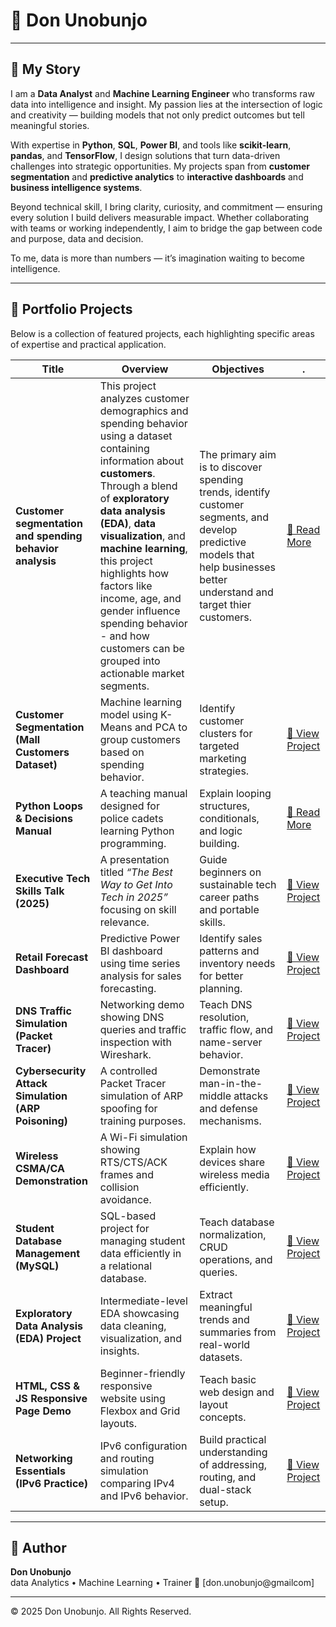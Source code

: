 # 👋 **Don Unobunjo**

---

## 🧭 My Story

I am a **Data Analyst** and **Machine Learning Engineer** who transforms raw data into intelligence and insight. My passion lies at the intersection of logic and creativity — building models that not only predict outcomes but tell meaningful stories.

With expertise in **Python**, **SQL**, **Power BI**, and tools like **scikit-learn**, **pandas**, and **TensorFlow**, I design solutions that turn data-driven challenges into strategic opportunities. My projects span from **customer segmentation** and **predictive analytics** to **interactive dashboards** and **business intelligence systems**.

Beyond technical skill, I bring clarity, curiosity, and commitment — ensuring every solution I build delivers measurable impact. Whether collaborating with teams or working independently, I aim to bridge the gap between code and purpose, data and decision.

To me, data is more than numbers — it’s imagination waiting to become intelligence.

---

## 💼 Portfolio Projects

Below is a collection of featured projects, each highlighting specific areas of expertise and practical application.

| **Title** | **Overview** | **Objectives** | **.** |
|-------------------|---------------|----------------|----------------|
| **Customer segmentation and spending behavior analysis** | This project analyzes customer demographics and spending behavior using a dataset containing information about **customers**. Through a blend of **exploratory data analysis (EDA)**, **data visualization**, and **machine learning**, this project highlights how factors like income, age, and gender influence spending behavior - and how customers can be grouped into actionable market segments. | The primary aim is to discover spending trends, identify customer segments, and develop predictive models that help businesses better understand and target thier customers. | [🔗 Read More](#) |
| **Customer Segmentation (Mall Customers Dataset)** | Machine learning model using K-Means and PCA to group customers based on spending behavior. | Identify customer clusters for targeted marketing strategies. | [🔗 View Project](#) |
| **Python Loops & Decisions Manual** | A teaching manual designed for police cadets learning Python programming. | Explain looping structures, conditionals, and logic building. | [🔗 Read More](#) |
| **Executive Tech Skills Talk (2025)** | A presentation titled *“The Best Way to Get Into Tech in 2025”* focusing on skill relevance. | Guide beginners on sustainable tech career paths and portable skills. | [🔗 View Project](#) |
| **Retail Forecast Dashboard** | Predictive Power BI dashboard using time series analysis for sales forecasting. | Identify sales patterns and inventory needs for better planning. | [🔗 View Project](#) |
| **DNS Traffic Simulation (Packet Tracer)** | Networking demo showing DNS queries and traffic inspection with Wireshark. | Teach DNS resolution, traffic flow, and name-server behavior. | [🔗 View Project](#) |
| **Cybersecurity Attack Simulation (ARP Poisoning)** | A controlled Packet Tracer simulation of ARP spoofing for training purposes. | Demonstrate man-in-the-middle attacks and defense mechanisms. | [🔗 View Project](#) |
| **Wireless CSMA/CA Demonstration** | A Wi-Fi simulation showing RTS/CTS/ACK frames and collision avoidance. | Explain how devices share wireless media efficiently. | [🔗 View Project](#) |
| **Student Database Management (MySQL)** | SQL-based project for managing student data efficiently in a relational database. | Teach database normalization, CRUD operations, and queries. | [🔗 View Project](#) |
| **Exploratory Data Analysis (EDA) Project** | Intermediate-level EDA showcasing data cleaning, visualization, and insights. | Extract meaningful trends and summaries from real-world datasets. | [🔗 View Project](#) |
| **HTML, CSS & JS Responsive Page Demo** | Beginner-friendly responsive website using Flexbox and Grid layouts. | Teach basic web design and layout concepts. | [🔗 View Project](#) |
| **Networking Essentials (IPv6 Practice)** | IPv6 configuration and routing simulation comparing IPv4 and IPv6 behavior. | Build practical understanding of addressing, routing, and dual-stack setup. | [🔗 View Project](#) |


---


## 👤 Author
**Don Unobunjo**  
data Analytics • Machine Learning • Trainer
📧 [don.unobunjo@gmailcom]  


---

© 2025 Don Unobunjo. All Rights Reserved.
